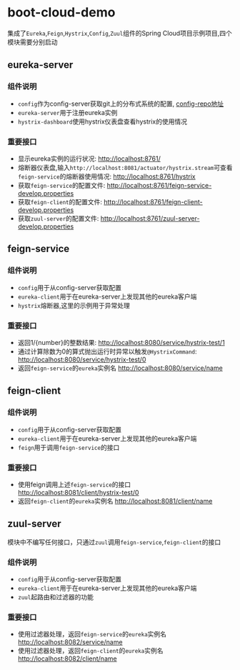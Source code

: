 # boot-cloud-demo
集成了`Eureka`,`Feign`,`Hystrix`,`Config`,`Zuul`组件的Spring Cloud项目示例项目,四个模块需要分别启动
## eureka-server
### 组件说明
- `config`作为config-server获取git上的分布式系统的配置,
 [config-repo地址](https://github.com/B3C2BAB2/config-repo)
- `eureka-server`用于注册eureka实例
- `hystrix-dashboard`使用hystrix仪表盘查看hystrix的使用情况
### 重要接口
- 显示eureka实例的运行状况:
[http://localhost:8761/](http://localhost:8761/)
- 熔断器仪表盘,输入`http://localhost:8081/actuator/hystrix.stream`可查看`feign-service`的熔断器使用情况:
[http://localhost:8761/hystrix](http://localhost:8761/hystrix)
- 获取`feign-service`的配置文件:
[http://localhost:8761/feign-service-develop.properties](http://localhost:8761/feign-service-develop.properties)
- 获取`feign-client`的配置文件:
[http://localhost:8761/feign-client-develop.properties](http://localhost:8761/feign-client-develop.properties)
- 获取`zuul-server`的配置文件:
[http://localhost:8761/zuul-server-develop.properties](http://localhost:8761/zuul-server-develop.properties)
## feign-service
### 组件说明
- `config`用于从config-server获取配置
- `eureka-client`用于在eureka-server上发现其他的eureka客户端
- `hystrix`熔断器,这里的示例用于异常处理
### 重要接口
- 返回1/{number}的整数结果:
[http://localhost:8080/service/hystrix-test/1](http://localhost:8080/service/hystrix-test/1)
- 通过计算除数为0的算式抛出运行时异常以触发`@HystrixCommand`:
[http://localhost:8080/service/hystrix-test/0](http://localhost:8080/service/hystrix-test/0)
- 返回`feign-service`的`eureka`实例名
[http://localhost:8080/service/name](http://localhost:8080/service/name)
## feign-client
### 组件说明
- `config`用于从config-server获取配置
- `eureka-client`用于在eureka-server上发现其他的eureka客户端
- `feign`用于调用`feign-service`的接口
### 重要接口
- 使用feign调用上述`feign-service`的接口
[http://localhost:8081/client/hystrix-test/0](http://localhost:8081/client/hystrix-test/0)
- 返回`feign-client`的`eureka`实例名
[http://localhost:8081/client/name](http://localhost:8081/client/name)
## zuul-server
模块中不编写任何接口，只通过`zuul`调用`feign-service`,`feign-client`的接口
### 组件说明
- `config`用于从config-server获取配置
- `eureka-client`用于在eureka-server上发现其他的eureka客户端
- `zuul`起路由和过滤器的功能
### 重要接口
- 使用过滤器处理，返回`feign-service`的`eureka`实例名
[http://localhost:8082/service/name](http://localhost:8082/service/name)
- 使用过滤器处理，返回`feign-client`的`eureka`实例名
[http://localhost:8082/client/name](http://localhost:8082/client/name)
